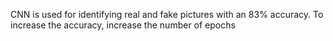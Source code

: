 CNN is used for identifying real and fake pictures with an 83% accuracy. To increase the accuracy, increase the number of epochs
